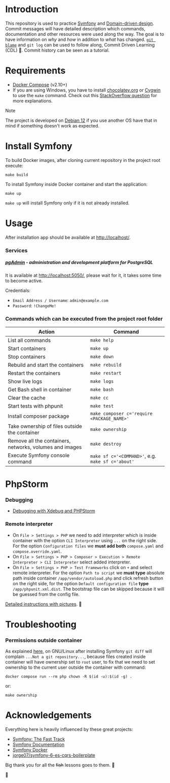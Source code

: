 # Introduction

This repository is used to practice [Symfony](https://en.wikipedia.org/wiki/Symfony) and [Domain-driven design](https://en.wikipedia.org/wiki/Domain-driven_design). Commit messages will have detailed description which commands, documentation and other resources were used along the way. The goal is to have information on *why* and *how* in addition to *what* has changed. [`git blame`](https://www.atlassian.com/git/tutorials/inspecting-a-repository/git-blame) and `git log` can be used to follow along, Commit Driven Learning (CDL) 🤯. Commit history can be seen as a tutorial.

# Requirements

- [Docker Compose](https://docs.docker.com/compose/install/) (v2.10+)
- If you are using Windows, you have to install [chocolatey.org](https://chocolatey.org/) or [Cygwin](http://cygwin.com) to use the `make` command. Check out this [StackOverflow question](https://stackoverflow.com/q/2532234/633864) for more explanations.

> [!NOTE]
> The project is developed on [Debian 12](https://www.debian.org/) if you use another OS have that in mind if something doesn't work as expected.

# Install Symfony

To build Docker images, after cloning current repository in the project root execute:

    make build

To install Symfony inside Docker container and start the application:

    make up

`make up` will install Symfony only if it is not already installed.

# Usage

After installation app should be available at [http://localhost/](http://localhost/).

### Services

##### [pgAdmin](https://www.pgadmin.org/) - administration and development platform for PostgreSQL

It is available at [http://localhost:5050/](http://localhost:5050/), please wait for it, it takes some time to become active.

Credentials:

- `Email Address / Username`: `admin@example.com`
- `Password`: `!ChangeMe!`

### Commands which can be executed from the project root folder

|                         Action                          |                      Command                      |
|---------------------------------------------------------|---------------------------------------------------|
| List all commands                                       | `make help`                                       |
| Start containers                                        | `make up`                                         |
| Stop containers                                         | `make down`                                       |
| Rebuild and start the containers                        | `make rebuild`                                    |
| Restart the containers                                  | `make restart`                                    |
| Show live logs                                          | `make logs`                                       |
| Get Bash shell in container                             | `make bash`                                       |
| Clear the cache                                         | `make cc`                                         |
| Start tests with phpunit                                | `make test`                                       |
| Install composer package                                | `make composer c='require <PACKAGE_NAME>'`        |
| Take ownership of files outside the container           | `make ownership`                                  |
| Remove all the containers, networks, volumes and images | `make destroy`                                    |
| Execute Symfony console command                         | `make sf c='<COMMAND>'`, e.g. `make sf c='about'` |

# PhpStorm

### Debugging

- [Debugging with Xdebug and PHPStorm](https://github.com/dunglas/symfony-docker/blob/6b37be14c98583e202cbbdec380c6e9e3103d2ab/docs/xdebug.md#debugging-with-xdebug-and-phpstorm)

### Remote interpreter

- On `File > Settings > PHP` we need to add interpreter which is inside container with the option `CLI Interpreter` using  `...` on the right side. For the option `Configuration files` we **must add both** `compose.yaml` and `compose.override.yaml`.
- On `File > Settings > PHP > Composer > Execution > Remote Interpreter > CLI Interpreter` select added interpreter.
- On `File > Settings > PHP > Test Frameworks` click on `+` and select remote interpreter. For the option `Path to script` we **must type** absolute path inside container `/app/vendor/autoload.php` and click refresh button on the right side, for the option `Default configuration file` **type** `/app/phpunit.xml.dist`. The bootstrap file can be skipped because it will be guessed from the config file.

[Detailed instructions with pictures](https://medium.com/the-sensiolabs-tech-blog/phpstorm-docker-ccc4ce9a0b8e). 📸️

# Troubleshooting

### Permissions outside container

As explained [here](https://github.com/dunglas/symfony-docker/blob/6b37be14c98583e202cbbdec380c6e9e3103d2ab/docs/troubleshooting.md#editing-permissions-on-linux), on GNU/Linux after installing Symfony `git diff` will complain `...Not a git repository...`, because files created inside container will have ownership set to `root` user, to fix that we need to set ownership to the current user outside the container with command:

    docker compose run --rm php chown -R $(id -u):$(id -g) .

or:

    make ownership

# Acknowledgements

Everything here is heavily influenced by these great projects:

- [Symfony: The Fast Track](https://symfony.com/book)
- [Symfony Documentation](https://symfony.com/doc/current/index.html)
- [Symfony Docker](https://github.com/dunglas/symfony-docker)
- [jorge07/symfony-6-es-cqrs-boilerplate](https://github.com/jorge07/symfony-6-es-cqrs-boilerplate)

Big thank you for all the ~~fish~~ lessons goes to them. 🙏

🐬
